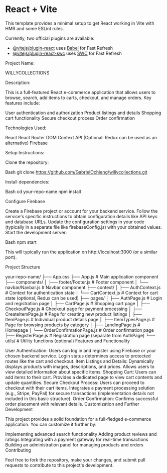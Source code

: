 # React + Vite

This template provides a minimal setup to get React working in Vite with HMR and some ESLint rules.

Currently, two official plugins are available:

- [@vitejs/plugin-react](https://github.com/vitejs/vite-plugin-react/blob/main/packages/plugin-react/README.md) uses [Babel](https://babeljs.io/) for Fast Refresh
- [@vitejs/plugin-react-swc](https://github.com/vitejs/vite-plugin-react-swc) uses [SWC](https://swc.rs/) for Fast Refresh

Project Name:

WILLYCOLLECTIONS

Description:

This is a full-featured React e-commerce application that allows users to browse, search, add items to carts, checkout, and manage orders. Key features include:

User authentication and authorization
Product listings and details
Shopping cart functionality
Secure checkout process
Order confirmation

Technologies Used:

React
React Router DOM
Context API (Optional: Redux can be used as an alternative)
Firebase

Setup Instructions:

Clone the repository:

Bash
git clone https://github.com/GabrielOchieng/willycollections.git

Install dependencies:

Bash
cd your-repo-name
npm install

Configure Firebase

Create a Firebase project or account for your backend service.
Follow the service's specific instructions to obtain configuration details like API keys and database URLs.
Update the configuration settings in your code (typically in a separate file like firebaseConfig.js) with your obtained values.
Start the development server:

Bash
npm start

This will typically run the application on http://localhost:3000 (or a similar port).

Project Structure

your-repo-name/
├── App.css
├── App.js # Main application component
├── components/
│ ├── footer/Footer.js # Footer component
│ └── navbar/Navbar.js # Navbar component
├── context/
│ ├── AuthContext.js # Context for authentication state
│ └── CartContext.js # Context for cart state (optional, Redux can be used)
├── pages/
│ ├── AuthPage.js # Login and registration page
│ ├── CartPage.js # Shopping cart page
│ ├── CheckoutPage.js # Checkout page for payment processing
│ ├── CreateItemPage.js # Page for creating new product listings
│ ├── ItemPage.js # Individual product details page
│ ├── ItemTypesPage.js # Page for browsing products by category
│ ├── LandingPage.js # Homepage
│ └── OrderConfirmationPage.js # Order confirmation page
├── RegisterPage.js # Registration page (separate from AuthPage)
└── utils/ # Utility functions (optional)
Features and Functionality

User Authentication:
Users can log in and register using Firebase or your chosen backend service.
Login status determines access to protected routes like the cart and checkout.
Item Listings and Details:
Dynamically displays products with images, descriptions, and prices.
Allows users to view detailed information about specific items.
Shopping Cart:
Users can add items to their cart.
Provides a dedicated page to view cart contents and update quantities.
Secure Checkout Process:
Users can proceed to checkout with their cart items.
Integrates a payment processing solution (e.g., Stripe, PayPal) for secure transactions (implementation details not included in this basic structure).
Order Confirmation:
Confirms successful order placement with relevant details.
Customization and Further Development

This project provides a solid foundation for a full-fledged e-commerce application. You can customize it further by:

Implementing advanced search functionality
Adding product reviews and ratings
Integrating with a payment gateway for real-time transactions
Building an administration panel for managing products and orders
Contributing

Feel free to fork the repository, make your changes, and submit pull requests to contribute to this project's development.
